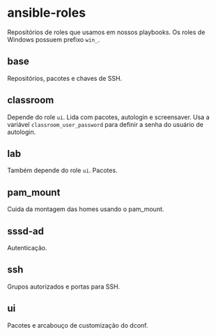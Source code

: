 # ansible-roles
Repositórios de roles que usamos em nossos playbooks. Os roles de Windows possuem prefixo `win_`.

## base
Repositórios, pacotes e chaves de SSH.

## classroom
Depende do role `ui`. Lida com pacotes, autologin e screensaver. Usa a variável `classroom_user_password` para definir a senha do usuário de autologin.

## lab
Também depende do role `ui`. Pacotes.

## pam_mount
Cuida da montagem das homes usando o pam_mount.

## sssd-ad
Autenticação.

## ssh
Grupos autorizados e portas para SSH.

## ui
Pacotes e arcabouço de customização do dconf.
